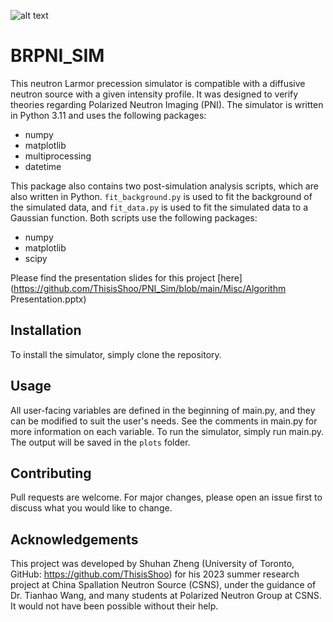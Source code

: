 ![alt text](https://github.com/ThisisShoo/PNI_Sim/blob/main/Misc/animation.gif "Logo Title Text 1")

# BRPNI_SIM

This neutron Larmor precession simulator is compatible with a diffusive neutron source with a given intensity profile. It was designed to verify theories regarding Polarized Neutron Imaging (PNI). The simulator is written in Python 3.11 and uses the following packages:

* numpy
* matplotlib
* multiprocessing
* datetime

This package also contains two post-simulation analysis scripts, which are also written in Python. `fit_background.py` is used to fit the background of the simulated data, and `fit_data.py` is used to fit the simulated data to a Gaussian function. Both scripts use the following packages:

* numpy
* matplotlib
* scipy

Please find the presentation slides for this project [here](https://github.com/ThisisShoo/PNI_Sim/blob/main/Misc/Algorithm Presentation.pptx)

## Installation

To install the simulator, simply clone the repository. 

## Usage

All user-facing variables are defined in the beginning of main.py, and they can be modified to suit the user's needs. See the comments in main.py for more information on each variable.
To run the simulator, simply run main.py. The output will be saved in the `plots` folder. 

## Contributing

Pull requests are welcome. For major changes, please open an issue first to discuss what you would like to change.

## Acknowledgements

This project was developed by Shuhan Zheng (University of Toronto, GitHub: https://github.com/ThisisShoo) for his 2023 summer research project at China Spallation Neutron Source (CSNS), under the guidance of Dr. Tianhao Wang, and many students at Polarized Neutron Group at CSNS. It would not have been possible without their help.
